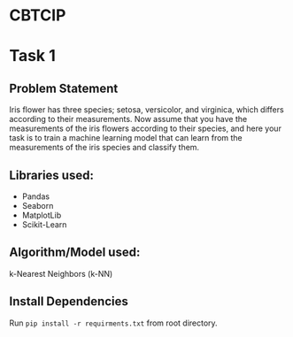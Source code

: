 # CBTCIP

# Task 1

## Problem Statement
Iris flower has three species; setosa, versicolor, and virginica, which differs according to their measurements. Now assume that you have the measurements of the iris flowers according to their species, and here your task is to train a machine learning model that can learn from the measurements of the iris species and classify them.

## Libraries used: 
- Pandas
- Seaborn
- MatplotLib
- Scikit-Learn

## Algorithm/Model used: 

k-Nearest Neighbors (k-NN) 

## Install Dependencies 

Run `pip install -r requirments.txt` from root directory.
